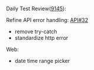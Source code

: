 Daily Test Review([9145](https://sof-ci.sh.intel.com/#/result/planresultdetail/9145)):

Refine API error handling: [API#32](https://github.com/intel-innersource/drivers.audio.ci.sof-api-server/pull/32)

* remove try-catch
* standardize http error

Web:

* date time range picker
